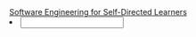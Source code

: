 <navbar placement="top" type="inverse">
  <a slot="brand" href="/" title="Home" class="navbar-brand">Software Engineering for Self-Directed Learners</a>
  <li slot="right">
    <input id="mysearch" type="text">
  </li>
</navbar>